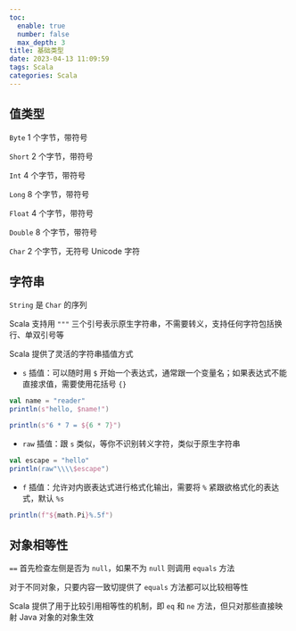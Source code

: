```yaml
---
toc:
  enable: true
  number: false
  max_depth: 3
title: 基础类型
date: 2023-04-13 11:09:59
tags: Scala
categories: Scala
---
```


## 值类型

`Byte` 1 个字节，带符号

`Short` 2 个字节，带符号

`Int` 4 个字节，带符号

`Long` 8 个字节，带符号

`Float` 4 个字节，带符号

`Double` 8 个字节，带符号

`Char` 2 个字节，无符号 Unicode 字符

## 字符串

`String` 是 `Char` 的序列

Scala 支持用 `"""` 三个引号表示原生字符串，不需要转义，支持任何字符包括换行、单双引号等

Scala 提供了灵活的字符串插值方式

- `s` 插值：可以随时用 `$` 开始一个表达式，通常跟一个变量名；如果表达式不能直接求值，需要使用花括号 `{}`

```scala
val name = "reader"
println(s"hello, $name!")

println(s"6 * 7 = ${6 * 7}")
```

- `raw` 插值：跟 `s` 类似，等你不识别转义字符，类似于原生字符串

```scala
val escape = "hello"
println(raw"\\\\$escape")
```

- `f` 插值：允许对内嵌表达式进行格式化输出，需要将 `%` 紧跟欲格式化的表达式，默认 `%s`

```scala
println(f"${math.Pi}%.5f")
```

## 对象相等性

`==` 首先检查左侧是否为 `null`，如果不为 `null` 则调用 `equals` 方法

对于不同对象，只要内容一致切提供了 `equals` 方法都可以比较相等性

Scala 提供了用于比较引用相等性的机制，即 `eq` 和 `ne` 方法，但只对那些直接映射 Java 对象的对象生效 